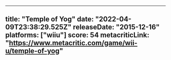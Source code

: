 
---
title: "Temple of Yog"
date: "2022-04-09T23:38:29.525Z"
releaseDate: "2015-12-16"
platforms: ["wiiu"]
score: 54
metacriticLink: "https://www.metacritic.com/game/wii-u/temple-of-yog"
---
